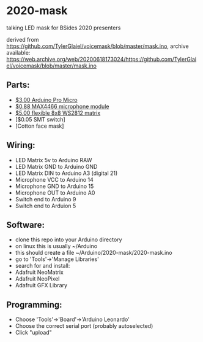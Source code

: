 # 2020-mask
talking LED mask for BSides 2020 presenters

derived from https://github.com/TylerGlaiel/voicemask/blob/master/mask.ino, archive available: https://web.archive.org/web/20200618173024/https://github.com/TylerGlaiel/voicemask/blob/master/mask.ino

## Parts:
- [$3.00 Arduino Pro Micro](https://www.aliexpress.com/item/32846843498.html)
- [$0.88 MAX4466 microphone module](https://www.aliexpress.com/item/32732472453.html)
- [$5.00 flexible 8x8 WS2812 matrix](https://www.aliexpress.com/item/1000007090230.html)
- [$0.05 SMT switch]
- [Cotton face mask]

## Wiring:
- LED Matrix 5v to Arduino RAW
- LED Matrix GND to Arduino GND
- LED Matrix DIN to Arduino A3 (digital 21)
- Microphone VCC to Arduino 14
- Microphone GND to Arduino 15
- Microphone OUT to Arduino A0
- Switch end to Arduino 9
- Switch end to Arduion 5

## Software:
- clone this repo into your Arduino directory
 - on linux this is usually ~/Arduino
 - this should create a file ~/Arduino/2020-mask/2020-mask.ino
- go to 'Tools'->'Manage Libraries'
- search for and install:
 - Adafruit NeoMatrix
 - Adafruit NeoPixel
 - Adafruit GFX Library

## Programming:
- Choose 'Tools'->'Board'->'Arduino Leonardo'
- Choose the correct serial port (probably autoselected)
- Click "upload"
